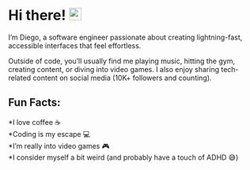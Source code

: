 # Hi there! <img src="https://emojis.slackmojis.com/emojis/images/1536351075/4594/blob-wave.gif" width="25"/>

I’m Diego, a software engineer passionate about creating lightning-fast, accessible interfaces that feel effortless.  

Outside of code, you’ll usually find me playing music, hitting the gym, creating content, or diving into video games. I also enjoy sharing tech-related content on social media (10K+ followers and counting).  

## Fun Facts:
*I love coffee ☕  
*Coding is my escape 💻  
*I’m really into video games 🎮  
*I consider myself a bit weird (and probably have a touch of ADHD 😅)  

